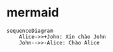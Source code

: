 # mermaid
```mermaid 
sequenceDiagram 
    Alice->>+John: Xin chào John 
    John-->>-Alice: Chào Alice
```
